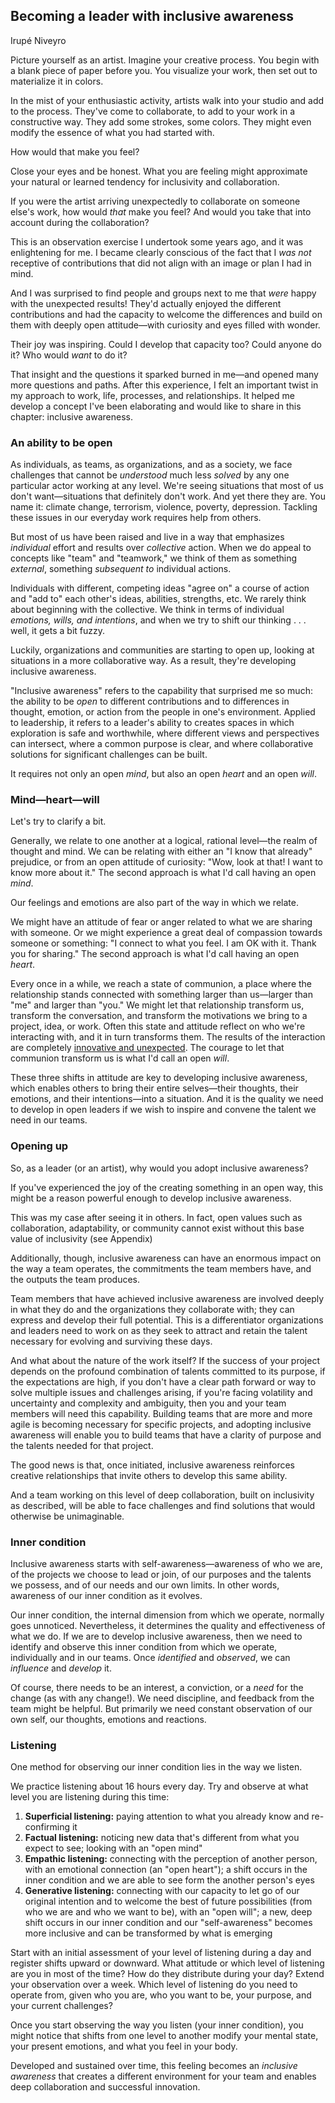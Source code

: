 ## Becoming a leader with inclusive awareness
Irupé Niveyro

Picture yourself as an artist. Imagine your creative process. You begin with a blank piece of paper before you. You visualize your work, then set out to materialize it in colors.

In the mist of your enthusiastic activity, artists walk into your studio and add to the process. They've come to collaborate, to add to your work in a constructive way. They add some strokes, some colors. They might even modify the essence of what you had started with.

How would that make you feel?

Close your eyes and be honest. What you are feeling might approximate your natural or learned tendency for inclusivity and collaboration.

If you were the artist arriving unexpectedly to collaborate on someone else's work, how would *that* make you feel? And would you take that into account during the collaboration?

This is an observation exercise I undertook some years ago, and it was enlightening for me. I became clearly conscious of the fact that I *was not* receptive of contributions that did not align with an image or plan I had in mind.

And I was surprised to find people and groups next to me that *were* happy with the unexpected results! They'd actually enjoyed the different contributions and had the capacity to welcome the differences and build on them with deeply open attitude—with curiosity and eyes filled with wonder.

Their joy was inspiring. Could I develop that capacity too? Could anyone do it? Who would *want* to do it?

That insight and the questions it sparked burned in me—and opened many more questions and paths. After this experience, I felt an important twist in my approach to work, life, processes, and relationships. It helped me develop a concept I've been elaborating and would like to share in this chapter: inclusive awareness.

### An ability to be open

As individuals, as teams, as organizations, and as a society, we face challenges that cannot be *understood* much less *solved* by any one particular actor working at any level. We're seeing situations that most of us don't want—situations that definitely don't work. And yet there they are. You name it: climate change, terrorism, violence, poverty, depression. Tackling these issues in our everyday work requires help from others.

But most of us have been raised and live in a way that emphasizes *individual* effort and results over *collective* action. When we do appeal to concepts like "team" and "teamwork," we think of them as something *external*, something *subsequent to* individual actions.

Individuals with different, competing ideas "agree on" a course of action and "add to" each other's ideas, abilities, strengths, etc. We rarely think about beginning with the collective. We think in terms of individual *emotions, wills, *and* intentions*, and when we try to shift our thinking . . . well, it gets a bit fuzzy.

Luckily, organizations and communities are starting to open up, looking at situations in a more collaborative way. As a result, they're developing inclusive awareness.

"Inclusive awareness" refers to the capability that surprised me so much: the ability to be *open* to different contributions and to differences in thought, emotion, or action from the people in one's environment. Applied to leadership, it refers to a leader's ability to creates spaces in which exploration is safe and worthwhile, where different views and perspectives can intersect, where a common purpose is clear, and where collaborative solutions for significant challenges can be built.

It requires not only an open *mind*, but also an open *heart* and an open *will*.

### Mind—heart—will

Let's try to clarify a bit.

Generally, we relate to one another at a logical, rational level—the realm of thought and mind. We can be relating with either an "I know that already" prejudice, or from an open attitude of curiosity: "Wow, look at that! I want to know more about it." The second approach is what I'd call having an open *mind*.

Our feelings and emotions are also part of the way in which we relate.

We might have an attitude of fear or anger related to what we are sharing with someone. Or we might experience a great deal of compassion towards someone or something: "I connect to what you feel. I am OK with it. Thank you for sharing." The second approach is what I'd call having an open *heart*.

Every once in a while, we reach a state of communion, a place where the relationship stands connected with something larger than us—larger than "me" and larger than "you." We might let that relationship transform us, transform the conversation, and transform the motivations we bring to a project, idea, or work. Often this state and attitude reflect on who we're interacting with, and it in turn transforms them. The results of the interaction are completely [innovative and unexpected](http://www.dailygood.org/story/450/uncovering-the-blind-spot-of-leadership-c-otto-scharmer). The courage to let that communion transform us is what I'd call an open *will*.

These three shifts in attitude are key to developing inclusive awareness, which enables others to bring their entire selves—their thoughts, their emotions, and their intentions—into a situation. And it is the quality we need to develop in open leaders if we wish to inspire and convene the talent we need in our teams.

### Opening up

So, as a leader (or an artist), why would you adopt inclusive awareness?

If you've experienced the joy of the creating something in an open way, this might be a reason powerful enough to develop inclusive awareness.

This was my case after seeing it in others. In fact, open values such as collaboration, adaptability, or community cannot exist without this base value of inclusivity (see Appendix)

Additionally, though, inclusive awareness can have an enormous impact on the way a team operates, the commitments the team members have, and the outputs the team produces.

Team members that have achieved inclusive awareness are involved deeply in what they do and the organizations they collaborate with; they can express and develop their full potential. This is a differentiator organizations and leaders need to work on as they seek to attract and retain the talent necessary for evolving and surviving these days.

And what about the nature of the work itself? If the success of your project depends on the profound combination of talents committed to its purpose, if the expectations are high, if you don't have a clear path forward or way to solve multiple issues and challenges arising, if you're facing volatility and uncertainty and complexity and ambiguity, then you and your team members will need this capability. Building teams that are more and more agile is becoming necessary for specific projects, and adopting inclusive awareness will enable you to build teams that have a clarity of purpose and the talents needed for that project.

The good news is that, once initiated, inclusive awareness reinforces creative relationships that invite others to develop this same ability.

And a team working on this level of deep collaboration, built on inclusivity as described, will be able to face challenges and find solutions that would otherwise be unimaginable.

### Inner condition

Inclusive awareness starts with self-awareness—awareness of who we are, of the projects we choose to lead or join, of our purposes and the talents we possess, and of our needs and our own limits. In other words, awareness of our inner condition as it evolves.

Our inner condition, the internal dimension from which we operate, normally goes unnoticed. Nevertheless, it determines the quality and effectiveness of what we do. If we are to develop inclusive awareness, then we need to identify and observe this inner condition from which we operate, individually and in our teams. Once *identified* and *observed*, we can *influence* and *develop* it.

Of course, there needs to be an interest, a conviction, or a *need* for the change (as with any change!). We need discipline, and feedback from the team might be helpful. But primarily we need constant observation of our own self, our thoughts, emotions and reactions.

### Listening

One method for observing our inner condition lies in the way we listen.

We practice listening about 16 hours every day. Try and observe at what level you are listening during this time:

1. **Superficial listening:** paying attention to what you already know and re-confirming it
2. **Factual listening:** noticing new data that's different from what you expect to see; looking with an "open mind"
3. **Empathic listening:** connecting with the perception of another person, with an emotional connection (an "open heart"); a shift occurs in the inner condition and we are able to see form the another person's eyes
4. **Generative listening:** connecting with our capacity to let go of our original intention and to welcome the best of future possibilities (from who we are and who we want to be), with an "open will"; a new, deep shift occurs in our inner condition and our "self-awareness" becomes more inclusive and can be transformed by what is emerging

Start with an initial assessment of your level of listening during a day and register shifts upward or downward. What attitude or which level of listening are you in most of the time? How do they distribute during your day? Extend your observation over a week. Which level of listening do you need to operate from, given who you are, who you want to be, your purpose, and your current challenges?

Once you start observing the way you listen (your inner condition), you might notice that shifts from one level to another modify your mental state, your present emotions, and what you feel in your body.

Developed and sustained over time, this feeling becomes an *inclusive awareness* that creates a different environment for your team and enables deep collaboration and successful innovation.

